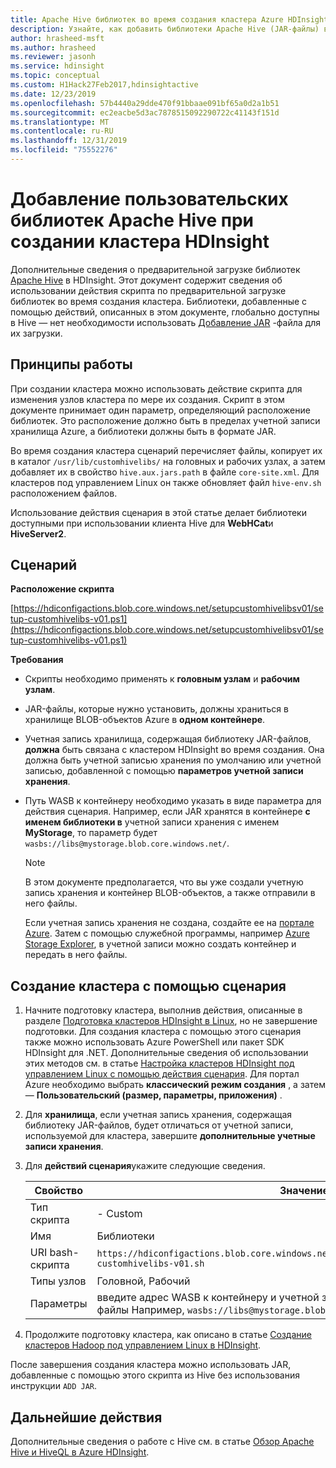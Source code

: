 ```yaml
---
title: Apache Hive библиотек во время создания кластера Azure HDInsight
description: Узнайте, как добавить библиотеки Apache Hive (JAR-файлы) в кластер HDInsight во время создания кластера.
author: hrasheed-msft
ms.author: hrasheed
ms.reviewer: jasonh
ms.service: hdinsight
ms.topic: conceptual
ms.custom: H1Hack27Feb2017,hdinsightactive
ms.date: 12/23/2019
ms.openlocfilehash: 57b4440a29dde470f91bbaae091bf65a0d2a1b51
ms.sourcegitcommit: ec2eacbe5d3ac7878515092290722c41143f151d
ms.translationtype: MT
ms.contentlocale: ru-RU
ms.lasthandoff: 12/31/2019
ms.locfileid: "75552276"
---
```

# <a name="add-custom-apache-hive-libraries-when-creating-your-hdinsight-cluster"></a>Добавление пользовательских библиотек Apache Hive при создании кластера HDInsight

Дополнительные сведения о предварительной загрузке библиотек [Apache Hive](https://hive.apache.org/) в HDInsight. Этот документ содержит сведения об использовании действия скрипта по предварительной загрузке библиотек во время создания кластера. Библиотеки, добавленные с помощью действий, описанных в этом документе, глобально доступны в Hive — нет необходимости использовать [Добавление JAR](https://cwiki.apache.org/confluence/display/Hive/LanguageManual+Cli) -файла для их загрузки.

## <a name="how-it-works"></a>Принципы работы

При создании кластера можно использовать действие скрипта для изменения узлов кластера по мере их создания. Скрипт в этом документе принимает один параметр, определяющий расположение библиотек. Это расположение должно быть в пределах учетной записи хранилища Azure, а библиотеки должны быть в формате JAR.

Во время создания кластера сценарий перечисляет файлы, копирует их в каталог `/usr/lib/customhivelibs/` на головных и рабочих узлах, а затем добавляет их в свойство `hive.aux.jars.path` в файле `core-site.xml`. Для кластеров под управлением Linux он также обновляет файл `hive-env.sh` расположением файлов.

Использование действия сценария в этой статье делает библиотеки доступными при использовании клиента Hive для **WebHCat**и **HiveServer2**.

## <a name="the-script"></a>Сценарий

**Расположение скрипта**

[https://hdiconfigactions.blob.core.windows.net/setupcustomhivelibsv01/setup-customhivelibs-v01.ps1](https://hdiconfigactions.blob.core.windows.net/setupcustomhivelibsv01/setup-customhivelibs-v01.ps1)

**Требования**

* Скрипты необходимо применять к **головным узлам** и **рабочим узлам**.

* JAR-файлы, которые нужно установить, должны храниться в хранилище BLOB-объектов Azure в **одном контейнере**.

* Учетная запись хранилища, содержащая библиотеку JAR-файлов, **должна** быть связана с кластером HDInsight во время создания. Она должна быть учетной записью хранения по умолчанию или учетной записью, добавленной с помощью __параметров учетной записи хранения__.

* Путь WASB к контейнеру необходимо указать в виде параметра для действия сценария. Например, если JAR хранятся в контейнере **с именем библиотеки в** учетной записи хранения с именем **MyStorage**, то параметр будет `wasbs://libs@mystorage.blob.core.windows.net/`.

  > [!NOTE]  
  > В этом документе предполагается, что вы уже создали учетную запись хранения и контейнер BLOB-объектов, а также отправили в него файлы.
  >
  > Если учетная запись хранения не создана, создайте ее на [портале Azure](https://portal.azure.com). Затем с помощью служебной программы, например [Azure Storage Explorer](https://storageexplorer.com/), в учетной записи можно создать контейнер и передать в него файлы.

## <a name="create-a-cluster-using-the-script"></a>Создание кластера с помощью сценария

1. Начните подготовку кластера, выполнив действия, описанные в разделе [Подготовка кластеров HDInsight в Linux](hdinsight-hadoop-provision-linux-clusters.md), но не завершение подготовки. Для создания кластера с помощью этого сценария также можно использовать Azure PowerShell или пакет SDK HDInsight для .NET. Дополнительные сведения об использовании этих методов см. в статье [Настройка кластеров HDInsight под управлением Linux с помощью действия сценария](hdinsight-hadoop-customize-cluster-linux.md). Для портал Azure необходимо выбрать **классический режим создания** , а затем — **Пользовательский (размер, параметры, приложения)** .

1. Для **хранилища**, если учетная запись хранения, содержащая библиотеку JAR-файлов, будет отличаться от учетной записи, используемой для кластера, завершите **дополнительные учетные записи хранения**.

1. Для **действий сценария**укажите следующие сведения.

    |Свойство |Значение |
    |---|---|
    |Тип скрипта|- Custom|
    |Имя|Библиотеки |
    |URI bash-скрипта|`https://hdiconfigactions.blob.core.windows.net/linuxsetupcustomhivelibsv01/setup-customhivelibs-v01.sh`|
    |Типы узлов|Головной, Рабочий|
    |Параметры|введите адрес WASB к контейнеру и учетной записи хранения, содержащий JAR-файлы Например, `wasbs://libs@mystorage.blob.core.windows.net/`.|

1. Продолжите подготовку кластера, как описано в статье [Создание кластеров Hadoop под управлением Linux в HDInsight](hdinsight-hadoop-provision-linux-clusters.md).

После завершения создания кластера можно использовать JAR, добавленные с помощью этого скрипта из Hive без использования инструкции `ADD JAR`.

## <a name="next-steps"></a>Дальнейшие действия

Дополнительные сведения о работе с Hive см. в статье [Обзор Apache Hive и HiveQL в Azure HDInsight](hadoop/hdinsight-use-hive.md).
